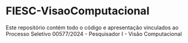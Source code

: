 # FIESC-VisaoComputacional
Este repositório contém todo o código e apresentação vinculados ao Processo Seletivo 00577/2024 - Pesquisador I - Visão Computacional
